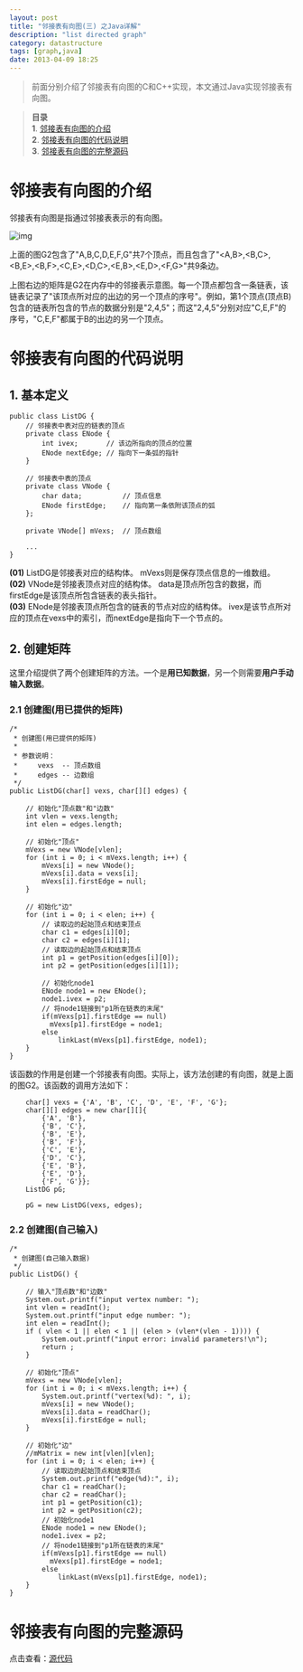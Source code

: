 ```yaml
---
layout: post
title: "邻接表有向图(三) 之Java详解"
description: "list directed graph"
category: datastructure
tags: [graph,java]
date: 2013-04-09 18:25
---
```


> 前面分别介绍了邻接表有向图的C和C++实现，本文通过Java实现邻接表有向图。

> **目录**  
> **1**. [邻接表有向图的介绍](#anchor1)  
> **2**. [邻接表有向图的代码说明](#anchor2)  
> **3**. [邻接表有向图的完整源码](#anchor3)  



<a name="anchor1"></a>
# 邻接表有向图的介绍

邻接表有向图是指通过邻接表表示的有向图。


![img](/media/pic/datastruct_algrithm/graph/basic/08.jpg)

上面的图G2包含了"A,B,C,D,E,F,G"共7个顶点，而且包含了"<A,B>,<B,C>,<B,E>,<B,F>,<C,E>,<D,C>,<E,B>,<E,D>,<F,G>"共9条边。

上图右边的矩阵是G2在内存中的邻接表示意图。每一个顶点都包含一条链表，该链表记录了"该顶点所对应的出边的另一个顶点的序号"。例如，第1个顶点(顶点B)包含的链表所包含的节点的数据分别是"2,4,5"；而这"2,4,5"分别对应"C,E,F"的序号，"C,E,F"都属于B的出边的另一个顶点。


<a name="anchor2"></a>
# 邻接表有向图的代码说明

## 1. 基本定义


    public class ListDG {
        // 邻接表中表对应的链表的顶点
        private class ENode {
            int ivex;       // 该边所指向的顶点的位置
            ENode nextEdge; // 指向下一条弧的指针
        }

        // 邻接表中表的顶点
        private class VNode {
            char data;          // 顶点信息
            ENode firstEdge;    // 指向第一条依附该顶点的弧
        };

        private VNode[] mVexs;  // 顶点数组

        ...
    }


**(01)** ListDG是邻接表对应的结构体。 mVexs则是保存顶点信息的一维数组。  
**(02)** VNode是邻接表顶点对应的结构体。 data是顶点所包含的数据，而firstEdge是该顶点所包含链表的表头指针。  
**(03)** ENode是邻接表顶点所包含的链表的节点对应的结构体。 ivex是该节点所对应的顶点在vexs中的索引，而nextEdge是指向下一个节点的。


## 2. 创建矩阵

这里介绍提供了两个创建矩阵的方法。一个是**用已知数据**，另一个则需要**用户手动输入数据**。

### 2.1 创建图(用已提供的矩阵)

    /*
     * 创建图(用已提供的矩阵)
     *
     * 参数说明：
     *     vexs  -- 顶点数组
     *     edges -- 边数组
     */
    public ListDG(char[] vexs, char[][] edges) {
        
        // 初始化"顶点数"和"边数"
        int vlen = vexs.length;
        int elen = edges.length;

        // 初始化"顶点"
        mVexs = new VNode[vlen];
        for (int i = 0; i < mVexs.length; i++) {
            mVexs[i] = new VNode();
            mVexs[i].data = vexs[i];
            mVexs[i].firstEdge = null;
        }

        // 初始化"边"
        for (int i = 0; i < elen; i++) {
            // 读取边的起始顶点和结束顶点
            char c1 = edges[i][0];
            char c2 = edges[i][1];
            // 读取边的起始顶点和结束顶点
            int p1 = getPosition(edges[i][0]);
            int p2 = getPosition(edges[i][1]);

            // 初始化node1
            ENode node1 = new ENode();
            node1.ivex = p2;
            // 将node1链接到"p1所在链表的末尾"
            if(mVexs[p1].firstEdge == null)
              mVexs[p1].firstEdge = node1;
            else
                linkLast(mVexs[p1].firstEdge, node1);
        }
    }



该函数的作用是创建一个邻接表有向图。实际上，该方法创建的有向图，就是上面的图G2。该函数的调用方法如下：


        char[] vexs = {'A', 'B', 'C', 'D', 'E', 'F', 'G'};
        char[][] edges = new char[][]{
            {'A', 'B'}, 
            {'B', 'C'}, 
            {'B', 'E'}, 
            {'B', 'F'}, 
            {'C', 'E'}, 
            {'D', 'C'}, 
            {'E', 'B'}, 
            {'E', 'D'}, 
            {'F', 'G'}}; 
        ListDG pG;

        pG = new ListDG(vexs, edges);



### 2.2 创建图(自己输入)


    /* 
     * 创建图(自己输入数据)
     */
    public ListDG() {

        // 输入"顶点数"和"边数"
        System.out.printf("input vertex number: ");
        int vlen = readInt();
        System.out.printf("input edge number: ");
        int elen = readInt();
        if ( vlen < 1 || elen < 1 || (elen > (vlen*(vlen - 1)))) {
            System.out.printf("input error: invalid parameters!\n");
            return ;
        }
        
        // 初始化"顶点"
        mVexs = new VNode[vlen];
        for (int i = 0; i < mVexs.length; i++) {
            System.out.printf("vertex(%d): ", i);
            mVexs[i] = new VNode();
            mVexs[i].data = readChar();
            mVexs[i].firstEdge = null;
        }

        // 初始化"边"
        //mMatrix = new int[vlen][vlen];
        for (int i = 0; i < elen; i++) {
            // 读取边的起始顶点和结束顶点
            System.out.printf("edge(%d):", i);
            char c1 = readChar();
            char c2 = readChar();
            int p1 = getPosition(c1);
            int p2 = getPosition(c2);
            // 初始化node1
            ENode node1 = new ENode();
            node1.ivex = p2;
            // 将node1链接到"p1所在链表的末尾"
            if(mVexs[p1].firstEdge == null)
              mVexs[p1].firstEdge = node1;
            else
                linkLast(mVexs[p1].firstEdge, node1);
        }
    }


<a name="anchor3"></a>
# 邻接表有向图的完整源码

点击查看：[源代码][link_source_code]


[link_source_code]: https://github.com/wangkuiwu/datastructs_and_algorithm/blob/master/source/graph/basic/dg/java/ListDG.java
